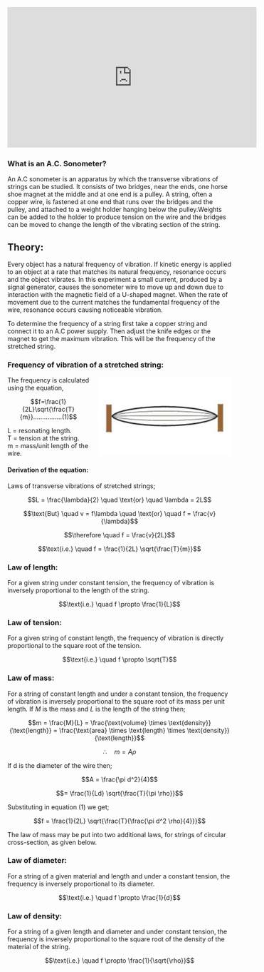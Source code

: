 <br>



<iframe width="560" height="315" src="https://www.youtube.com/embed/hL2WUfhba3Y" frameborder="0" allow="autoplay; encrypted-media" allowfullscreen></iframe>
<br>

### What is an A.C. Sonometer?
 

An A.C sonometer is an apparatus by which the transverse vibrations of strings can be studied. It consists of two bridges, near the ends, one horse shoe magnet at the middle and at one end is a pulley. A string, often a copper wire, is fastened at one end that runs over the bridges and the pulley, and attached to a weight holder hanging below the pulley.Weights can be added to the holder to produce tension on the wire and the bridges can be moved to change the length of the vibrating section of the string.


## Theory:
 

Every object has a natural frequency of vibration. If kinetic energy is applied to an object at a rate that matches its natural frequency, resonance occurs and the object vibrates. In this experiment a small current, produced by a signal generator, causes the sonometer wire to move up and down due to interaction with the magnetic field of a U-shaped magnet. When the rate of movement due to the current matches the fundamental frequency of the wire, resonance occurs causing noticeable vibration.

 

To determine the frequency of a string first take a copper string and connect it to an A.C power supply. Then adjust the knife edges or the magnet to get the maximum vibration. This will be the frequency of the stretched string.

 

### Frequency of vibration of a stretched string:
 

<div style="float: right; margin-left: 20px;"> <img src="./images/figure1.jpg" alt="Figure 1" style="max-width: 300px; height: auto;"> <p style="text-align: center; font-size: smaller; font-style: italic;"></p> </div>

The frequency is calculated using the equation,

$$f=\frac{1}{2L}\sqrt{\frac{T}{m}}................(1)$$

 

L = resonating length.<br>
T = tension at the string.<br>
m = mass/unit length of the wire.

#### Derivation of the equation:
 
Laws of transverse vibrations of stretched strings;

$$L = \frac{\lambda}{2} \quad \text{or} \quad \lambda = 2L$$

$$\text{But} \quad v = f\lambda \quad \text{or} \quad f = \frac{v}{\lambda}$$

$$\therefore \quad f = \frac{v}{2L}$$

$$\text{i.e.} \quad f = \frac{1}{2L} \sqrt{\frac{T}{m}}$$



### Law of length:
 

For a given string under constant tension, the frequency of vibration is inversely proportional to the length of the string.

$$\text{i.e.} \quad f \propto \frac{1}{L}$$

### Law of tension:
 

For a given string of constant length, the frequency of vibration is directly proportional to the square root of the tension.

$$\text{i.e.} \quad f \propto \sqrt{T}$$

### Law of mass:
 

For a string of constant length and under a constant tension, the frequency of vibration is inversely proportional to the square root of its mass per unit length. If $M$ is the mass and $L$ is the length of the string then;

$$m = \frac{M}{L} = \frac{\text{volume} \times \text{density}}{\text{length}} = \frac{\text{area} \times \text{length} \times \text{density}}{\text{length}}$$

$$\therefore \quad m = A \rho$$


If d is the diameter of the wire then;

$$A = \frac{\pi d^2}{4}$$

$$= \frac{1}{Ld} \sqrt{\frac{T}{\pi \rho}}$$

Substituting in equation (1) we get;

$$f = \frac{1}{2L} \sqrt{\frac{T}{\frac{\pi d^2 \rho}{4}}}$$

The law of mass may be put into two additional laws, for strings of circular cross-section, as given below.

 

### Law of diameter:
 

For a string of a given material and length and under a constant tension, the frequency is inversely proportional to its diameter.

$$\text{i.e.} \quad f \propto \frac{1}{d}$$


### Law of density:
 

For a string of a given length and diameter and under constant tension, the frequency is inversely proportional to the square root of the density of the material of the string.

$$\text{i.e.} \quad f \propto \frac{1}{\sqrt{\rho}}$$

